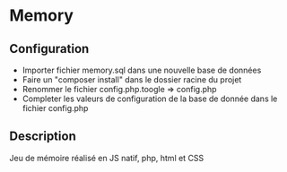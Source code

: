 # Memory

## Configuration

- Importer fichier memory.sql dans une nouvelle base de données
- Faire un "composer install" dans le dossier racine du projet
- Renommer le fichier config.php.toogle => config.php
- Completer les valeurs de configuration de la base de donnée dans le fichier config.php

## Description

Jeu de mémoire réalisé en JS natif, php, html et CSS
